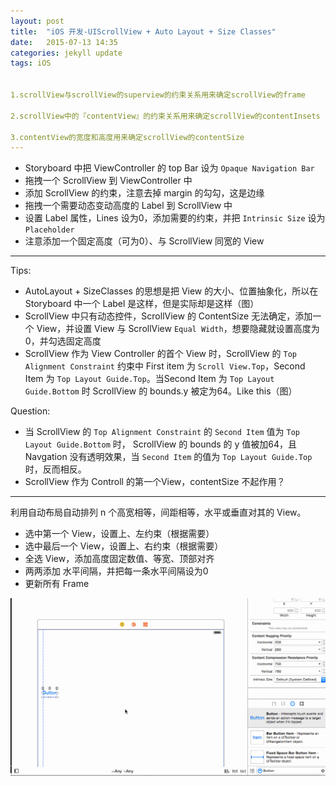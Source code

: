```yaml
---
layout: post
title:  "iOS 开发-UIScrollView + Auto Layout + Size Classes"
date:   2015-07-13 14:35
categories: jekyll update
tags: iOS


1.scrollView与scrollView的superview的约束关系用来确定scrollView的frame 

2.scrollView中的『contentView』的约束关系用来确定scrollView的contentInsets 

3.contentView的宽度和高度用来确定scrollView的contentSize
---
```


* Storyboard 中把 ViewController 的 top Bar 设为 `Opaque Navigation Bar`
* 拖拽一个 ScrollView 到 ViewController 中
* 添加 ScrollView 的约束，注意去掉 margin 的勾勾，这是边缘
* 拖拽一个需要动态变动高度的 Label 到 ScrollView 中
* 设置 Label 属性，Lines 设为0，添加需要的约束，并把 `Intrinsic Size` 设为 `Placeholder`
* 注意添加一个固定高度（可为0）、与 ScrollView 同宽的 View

-------------------------------

Tips:

* AutoLayout + SizeClasses 的思想是把 View 的大小、位置抽象化，所以在 Storyboard 中一个 Label 是这样，但是实际却是这样（图）
* ScrollView 中只有动态控件，ScrollView 的 ContentSize 无法确定，添加一个 View，并设置 View 与 ScrollView `Equal Width`，想要隐藏就设置高度为0，并勾选固定高度
* ScrollView 作为 View Controller 的首个 View 时，ScrollView 的 `Top Alignment Constraint` 约束中 First item 为 `Scroll View.Top`，Second Item 为 `Top Layout Guide.Top`。当Second Item 为 `Top Layout Guide.Bottom` 时 ScrollView 的 bounds.y 被定为64。Like this（图）

Question:

* 当 ScrollView 的 `Top Alignment Constraint` 的 `Second Item` 值为 `Top Layout Guide.Bottom` 时， ScrollView 的 bounds 的 y 值被加64，且 Navgation 没有透明效果，当 `Second Item` 的值为 `Top Layout Guide.Top` 时，反而相反。
* ScrollView 作为 Controll 的第一个View，contentSize 不起作用？

-----------------

利用自动布局自动排列 n 个高宽相等，间距相等，水平或垂直对其的 View。

* 选中第一个 View，设置上、左约束（根据需要）
* 选中最后一个 View，设置上、右约束（根据需要）
* 全选 View，添加高度固定数值、等宽、顶部对齐
* 两两添加 水平间隔，并把每一条水平间隔设为0
* 更新所有 Frame

![Gif](/assets/AutoLayout三等分.gif)